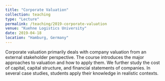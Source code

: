 ```yaml
---
title: "Corporate Valuation"
collection: teaching
type: "Lecture"
permalink: /teaching/2019-corporate-valuation
venue: "Kuehne Logistics University"
date: 2019-04-18
location: "Hamburg, Germany"
---
```


Corporate valuation primarily deals with company valuation from an external stakeholder perspective. The course introduces the major approaches to valuation and how to apply them. We further study the cost of capital, capital structure, and financial statements of companies. In several case studies, students apply their knowledge in realistic contexts.


